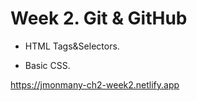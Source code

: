 # Week 2. Git & GitHub

-   HTML Tags&Selectors.

-   Basic CSS.

https://jmonmany-ch2-week2.netlify.app